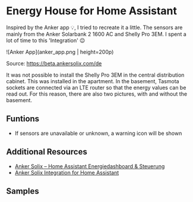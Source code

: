 # Energy House for Home Assistant

Inspired by the Anker app 💡, I tried to recreate it a little. The sensors are mainly from the Anker Solarbank 2 1600 AC and Shelly Pro 3EM.
I spent a lot of time to this 'Integration' 😉

![Anker App](anker_app.png | height=200p)

Source: https://beta.ankersolix.com/de

It was not possible to install the Shelly Pro 3EM in the central distribution cabinet. This was installed in the apartment. In the basement, Tasmota sockets are connected via an LTE router so that the energy values can be read out. For this reason, there are also two pictures, with and without the basement.

## Funtions

- If sensors are unavailable or unknown, a warning icon will be shown

## Additional Resources

- [Anker Solix – Home Assistant Energiedashboard & Steuerung](https://www.simon42.com/anker-solix-home-assistant/)
- [Anker Solix Integration for Home Assistant](https://github.com/thomluther/ha-anker-solix/)

## Samples

